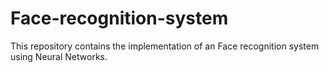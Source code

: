 # Face-recognition-system
This repository contains the implementation of an Face recognition system using Neural Networks.
